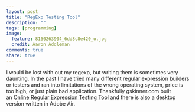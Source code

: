 ```yaml
---
layout: post
title: "RegExp Testing Tool"
description: ""
tags: [programming]
image:
  feature: 8160263904_6dd8c8e420_o.jpg
  credit: Aaron Addleman
comments: true
share: true
---
```



<p>I would be lost with out my regexp, but writing them is sometimes very daunting. In the past I have tried many different regular expression builders or testers and ran into limitations of the wrong operating system, price is too high, or just plain bad application. Thankfully gskinner.com built an&nbsp;<a href="http://www.gskinner.com/RegExr/">Online Regular Expression Testing Tool</a> and there is also a desktop version written in Adobe Air.</p>
